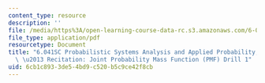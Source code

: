 ```yaml
---
content_type: resource
description: ''
file: /media/https%3A/open-learning-course-data-rc.s3.amazonaws.com/6-041sc-probabilistic-systems-analysis-and-applied-probability-fall-2013/6cb1c8933de54bd9c520b5c9ce42f8cb_MIT6_041SCF13_Joint_PMF_Drill1_300k.pdf
file_type: application/pdf
resourcetype: Document
title: "6.041SC Probabilistic Systems Analysis and Applied Probability, Fall 2013Transcript\
  \ \u2013 Recitation: Joint Probability Mass Function (PMF) Drill 1"
uid: 6cb1c893-3de5-4bd9-c520-b5c9ce42f8cb
---
```

